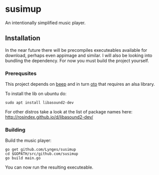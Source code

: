 # susimup
An intentionally simplified music player.

## Installation
In the near future there will be precompiles executeables available for download, perhaps even appimage and similar. I will also be looking into bundling the dependency.
For now you must build the project yourself.

### Prerequsites

This project depends on [beep](https://github.com/faiface/beep/) and in turn [oto](https://github.com/hajimehoshi/oto) that requires an alsa library.

To install the lib on ubuntu do:
```console
sudo apt install libasound2-dev
```
For other distros take a look at the list of package names here: http://rosindex.github.io/d/libasound2-dev/

### Building

 Build the music player:
```console
go get github.com/Lynges/susimup
cd $GOPATH/src/github.com/susimup
go build main.go
```
You can now run the resulting executeable.
